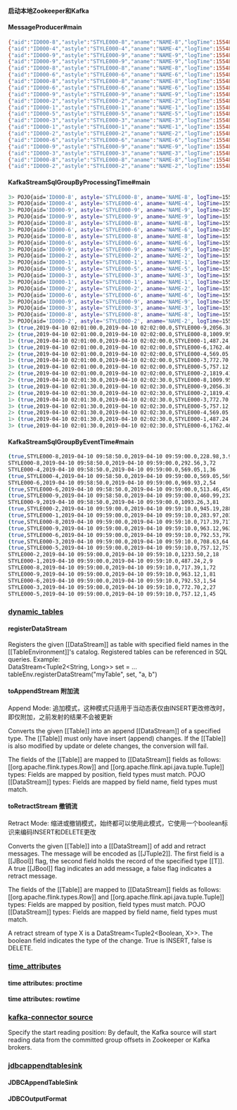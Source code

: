 #### 启动本地Zookeeper和Kafka

#### MessageProducer#main

```bash
{"aid":"ID000-8","astyle":"STYLE000-8","aname":"NAME-8","logTime":1554861531221,"energy":3.92,"age":72}
{"aid":"ID000-4","astyle":"STYLE000-4","aname":"NAME-4","logTime":1554861532524,"energy":569.05,"age":36}
{"aid":"ID000-9","astyle":"STYLE000-9","aname":"NAME-9","logTime":1554861533526,"energy":399.86,"age":81}
{"aid":"ID000-9","astyle":"STYLE000-9","aname":"NAME-9","logTime":1554861534528,"energy":460.99,"age":81}
{"aid":"ID000-8","astyle":"STYLE000-8","aname":"NAME-8","logTime":1554861535532,"energy":228.98,"age":72}
{"aid":"ID000-6","astyle":"STYLE000-6","aname":"NAME-6","logTime":1554861536535,"energy":513.46,"age":54}
{"aid":"ID000-8","astyle":"STYLE000-8","aname":"NAME-8","logTime":1554861537539,"energy":59.66,"age":72}
{"aid":"ID000-6","astyle":"STYLE000-6","aname":"NAME-6","logTime":1554861538544,"energy":456.47,"age":54}
{"aid":"ID000-9","astyle":"STYLE000-9","aname":"NAME-9","logTime":1554861539549,"energy":232.41,"age":81}
{"aid":"ID000-2","astyle":"STYLE000-2","aname":"NAME-2","logTime":1554861540555,"energy":945.19,"age":18}
{"aid":"ID000-1","astyle":"STYLE000-1","aname":"NAME-1","logTime":1554861541559,"energy":283.97,"age":9}
{"aid":"ID000-5","astyle":"STYLE000-5","aname":"NAME-5","logTime":1554861542561,"energy":757.12,"age":45}
{"aid":"ID000-3","astyle":"STYLE000-3","aname":"NAME-3","logTime":1554861543566,"energy":64.07,"age":27}
{"aid":"ID000-1","astyle":"STYLE000-1","aname":"NAME-1","logTime":1554861544570,"energy":203.27,"age":9}
{"aid":"ID000-2","astyle":"STYLE000-2","aname":"NAME-2","logTime":1554861545573,"energy":288.31,"age":18}
{"aid":"ID000-6","astyle":"STYLE000-6","aname":"NAME-6","logTime":1554861546575,"energy":792.53,"age":54}
{"aid":"ID000-9","astyle":"STYLE000-9","aname":"NAME-9","logTime":1554861547581,"energy":963.12,"age":81}
{"aid":"ID000-3","astyle":"STYLE000-3","aname":"NAME-3","logTime":1554861548583,"energy":708.63,"age":27}
{"aid":"ID000-8","astyle":"STYLE000-8","aname":"NAME-8","logTime":1554861549589,"energy":717.39,"age":72}
{"aid":"ID000-2","astyle":"STYLE000-2","aname":"NAME-2","logTime":1554861550594,"energy":585.91,"age":18}
```

#### KafkaStreamSqlGroupByProcessingTime#main

```bash
3> POJO{aid='ID000-8', astyle='STYLE000-8', aname='NAME-8', logTime=1554861531221, energy=3.92, age=72}
3> POJO{aid='ID000-4', astyle='STYLE000-4', aname='NAME-4', logTime=1554861532524, energy=569.05, age=36}
3> POJO{aid='ID000-9', astyle='STYLE000-9', aname='NAME-9', logTime=1554861533526, energy=399.86, age=81}
3> POJO{aid='ID000-9', astyle='STYLE000-9', aname='NAME-9', logTime=1554861534528, energy=460.99, age=81}
3> POJO{aid='ID000-8', astyle='STYLE000-8', aname='NAME-8', logTime=1554861535532, energy=228.98, age=72}
3> POJO{aid='ID000-6', astyle='STYLE000-6', aname='NAME-6', logTime=1554861536535, energy=513.46, age=54}
3> POJO{aid='ID000-8', astyle='STYLE000-8', aname='NAME-8', logTime=1554861537539, energy=59.66, age=72}
3> POJO{aid='ID000-6', astyle='STYLE000-6', aname='NAME-6', logTime=1554861538544, energy=456.47, age=54}
3> POJO{aid='ID000-9', astyle='STYLE000-9', aname='NAME-9', logTime=1554861539549, energy=232.41, age=81}
3> POJO{aid='ID000-2', astyle='STYLE000-2', aname='NAME-2', logTime=1554861540555, energy=945.19, age=18}
3> POJO{aid='ID000-1', astyle='STYLE000-1', aname='NAME-1', logTime=1554861541559, energy=283.97, age=9}
3> POJO{aid='ID000-5', astyle='STYLE000-5', aname='NAME-5', logTime=1554861542561, energy=757.12, age=45}
3> POJO{aid='ID000-3', astyle='STYLE000-3', aname='NAME-3', logTime=1554861543566, energy=64.07, age=27}
3> POJO{aid='ID000-1', astyle='STYLE000-1', aname='NAME-1', logTime=1554861544570, energy=203.27, age=9}
3> POJO{aid='ID000-2', astyle='STYLE000-2', aname='NAME-2', logTime=1554861545573, energy=288.31, age=18}
3> POJO{aid='ID000-6', astyle='STYLE000-6', aname='NAME-6', logTime=1554861546575, energy=792.53, age=54}
3> POJO{aid='ID000-9', astyle='STYLE000-9', aname='NAME-9', logTime=1554861547581, energy=963.12, age=81}
3> POJO{aid='ID000-3', astyle='STYLE000-3', aname='NAME-3', logTime=1554861548583, energy=708.63, age=27}
3> POJO{aid='ID000-8', astyle='STYLE000-8', aname='NAME-8', logTime=1554861549589, energy=717.39, age=72}
3> POJO{aid='ID000-2', astyle='STYLE000-2', aname='NAME-2', logTime=1554861550594, energy=585.91, age=18}
3> (true,2019-04-10 02:01:00.0,2019-04-10 02:02:00.0,STYLE000-9,2056.38,4)
2> (true,2019-04-10 02:01:00.0,2019-04-10 02:02:00.0,STYLE000-8,1009.95,4)
1> (true,2019-04-10 02:01:00.0,2019-04-10 02:02:00.0,STYLE000-1,487.24,2)
3> (true,2019-04-10 02:01:00.0,2019-04-10 02:02:00.0,STYLE000-6,1762.46,3)
2> (true,2019-04-10 02:01:00.0,2019-04-10 02:02:00.0,STYLE000-4,569.05,1)
1> (true,2019-04-10 02:01:00.0,2019-04-10 02:02:00.0,STYLE000-3,772.70,2)
3> (true,2019-04-10 02:01:00.0,2019-04-10 02:02:00.0,STYLE000-5,757.12,1)
2> (true,2019-04-10 02:01:00.0,2019-04-10 02:02:00.0,STYLE000-2,1819.41,3)
2> (true,2019-04-10 02:01:30.0,2019-04-10 02:02:30.0,STYLE000-8,1009.95,4)
3> (true,2019-04-10 02:01:30.0,2019-04-10 02:02:30.0,STYLE000-9,2056.38,4)
2> (true,2019-04-10 02:01:30.0,2019-04-10 02:02:30.0,STYLE000-2,1819.41,3)
1> (true,2019-04-10 02:01:30.0,2019-04-10 02:02:30.0,STYLE000-3,772.70,2)
3> (true,2019-04-10 02:01:30.0,2019-04-10 02:02:30.0,STYLE000-5,757.12,1)
2> (true,2019-04-10 02:01:30.0,2019-04-10 02:02:30.0,STYLE000-4,569.05,1)
1> (true,2019-04-10 02:01:30.0,2019-04-10 02:02:30.0,STYLE000-1,487.24,2)
3> (true,2019-04-10 02:01:30.0,2019-04-10 02:02:30.0,STYLE000-6,1762.46,3)
```

#### KafkaStreamSqlGroupByEventTime#main

```bash
(true,STYLE000-8,2019-04-10 09:58:50.0,2019-04-10 09:59:00.0,228.98,3.92)
STYLE000-8,2019-04-10 09:58:50.0,2019-04-10 09:59:00.0,292.56,3,72
STYLE000-4,2019-04-10 09:58:50.0,2019-04-10 09:59:00.0,569.05,1,36
(true,STYLE000-4,2019-04-10 09:58:50.0,2019-04-10 09:59:00.0,569.05,569.05)
STYLE000-6,2019-04-10 09:58:50.0,2019-04-10 09:59:00.0,969.93,2,54
(true,STYLE000-6,2019-04-10 09:58:50.0,2019-04-10 09:59:00.0,513.46,456.47)
(true,STYLE000-9,2019-04-10 09:58:50.0,2019-04-10 09:59:00.0,460.99,232.41)
STYLE000-9,2019-04-10 09:58:50.0,2019-04-10 09:59:00.0,1093.26,3,81
(true,STYLE000-2,2019-04-10 09:59:00.0,2019-04-10 09:59:10.0,945.19,288.31)
(true,STYLE000-1,2019-04-10 09:59:00.0,2019-04-10 09:59:10.0,283.97,203.27)
(true,STYLE000-8,2019-04-10 09:59:00.0,2019-04-10 09:59:10.0,717.39,717.39)
(true,STYLE000-9,2019-04-10 09:59:00.0,2019-04-10 09:59:10.0,963.12,963.12)
(true,STYLE000-6,2019-04-10 09:59:00.0,2019-04-10 09:59:10.0,792.53,792.53)
(true,STYLE000-3,2019-04-10 09:59:00.0,2019-04-10 09:59:10.0,708.63,64.07)
(true,STYLE000-5,2019-04-10 09:59:00.0,2019-04-10 09:59:10.0,757.12,757.12)
STYLE000-2,2019-04-10 09:59:00.0,2019-04-10 09:59:10.0,1233.50,2,18
STYLE000-1,2019-04-10 09:59:00.0,2019-04-10 09:59:10.0,487.24,2,9
STYLE000-8,2019-04-10 09:59:00.0,2019-04-10 09:59:10.0,717.39,1,72
STYLE000-9,2019-04-10 09:59:00.0,2019-04-10 09:59:10.0,963.12,1,81
STYLE000-6,2019-04-10 09:59:00.0,2019-04-10 09:59:10.0,792.53,1,54
STYLE000-3,2019-04-10 09:59:00.0,2019-04-10 09:59:10.0,772.70,2,27
STYLE000-5,2019-04-10 09:59:00.0,2019-04-10 09:59:10.0,757.12,1,45
```

### [dynamic_tables](https://ci.apache.org/projects/flink/flink-docs-stable/dev/table/streaming/dynamic_tables.html)

#### registerDataStream

Registers the given [[DataStream]] as table with specified field names in the [[TableEnvironment]]'s catalog.
Registered tables can be referenced in SQL queries.
Example:  
DataStream<Tuple2<String, Long>> set = ...
tableEnv.registerDataStream("myTable", set, "a, b")

#### toAppendStream 附加流

Append Mode: 追加模式，这种模式只适用于当动态表仅由INSERT更改修改时，即仅附加，之前发射的结果不会被更新

Converts the given [[Table]] into an append [[DataStream]] of a specified type.
The [[Table]] must only have insert (append) changes. If the [[Table]] is also modified by update or delete changes, the conversion will fail.

The fields of the [[Table]] are mapped to [[DataStream]] fields as follows:
[[org.apache.flink.types.Row]] and [[org.apache.flink.api.java.tuple.Tuple]]
types: Fields are mapped by position, field types must match.
POJO [[DataStream]] types: Fields are mapped by field name, field types must match.

#### toRetractStream 撤销流

Retract Mode: 缩进或撤销模式，始终都可以使用此模式，它使用一个boolean标识来编码INSERT和DELETE更改

Converts the given [[Table]] into a [[DataStream]] of add and retract messages.
The message will be encoded as [[JTuple2]]. The first field is a [[JBool]] flag, the second field holds the record of the specified type [[T]].
A true [[JBool]] flag indicates an add message, a false flag indicates a retract message.

The fields of the [[Table]] are mapped to [[DataStream]] fields as follows:
[[org.apache.flink.types.Row]] and [[org.apache.flink.api.java.tuple.Tuple]]
types: Fields are mapped by position, field types must match.
POJO [[DataStream]] types: Fields are mapped by field name, field types must match.

A retract stream of type X is a DataStream<Tuple2<Boolean, X>>. 
The boolean field indicates the type of the change. 
True is INSERT, false is DELETE.

### [time_attributes](https://ci.apache.org/projects/flink/flink-docs-stable/dev/table/streaming/time_attributes.html)

#### time attributes: proctime
#### time attributes: rowtime

### [kafka-connector source](https://ci.apache.org/projects/flink/flink-docs-stable/dev/table/connect.html#kafka-connector)

Specify the start reading position: By default, the Kafka source will start reading data from the committed group offsets in Zookeeper or Kafka brokers. 

### [jdbcappendtablesink](https://ci.apache.org/projects/flink/flink-docs-stable/dev/table/connect.html#jdbcappendtablesink)

#### JDBCAppendTableSink

#### JDBCOutputFormat
